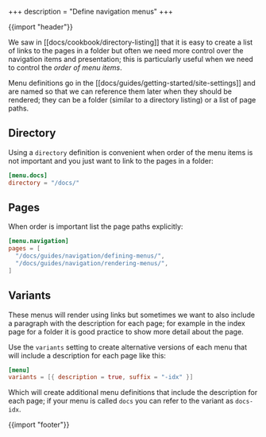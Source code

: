 +++
description = "Define navigation menus"
+++

{{import "header"}}

We saw in [[docs/cookbook/directory-listing]] that it is easy to create a list of links to the pages in a folder but often we need more control over the navigation items and presentation; this is particularly useful when we need to control the *order of menu items*.

Menu definitions go in the [[docs/guides/getting-started/site-settings]] and are named so that we can reference them later when they should be rendered; they can be a folder (similar to a directory listing) or a list of page paths.

## Directory

Using a `directory` definition is convenient when order of the menu items is not important and you just want to link to the pages in a folder:

```toml
[menu.docs]
directory = "/docs/"
```

## Pages

When order is important list the page paths explicitly:

```toml
[menu.navigation]
pages = [
  "/docs/guides/navigation/defining-menus/",
  "/docs/guides/navigation/rendering-menus/",
]
```

## Variants

These menus will render using links but sometimes we want to also include a paragraph with the description for each page; for example in the index page for a folder it is good practice to show more detail about the page.

Use the `variants` setting to create alternative versions of each menu that will include a description for each page like this:

```toml
[menu]
variants = [{ description = true, suffix = "-idx" }]
```

Which will create additional menu definitions that include the description for each page; if your menu is called `docs` you can refer to the variant as `docs-idx`.

{{import "footer"}}
